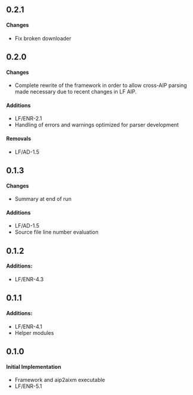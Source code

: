 ## 0.2.1

#### Changes
* Fix broken downloader

## 0.2.0

#### Changes
* Complete rewrite of the framework in order to allow cross-AIP parsing made necessary due to recent changes in LF AIP.

#### Additions
* LF/ENR-2.1
* Handling of errors and warnings optimized for parser development

#### Removals
* LF/AD-1.5

## 0.1.3

#### Changes
* Summary at end of run

#### Additions
* LF/AD-1.5
* Source file line number evaluation

## 0.1.2

#### Additions:
* LF/ENR-4.3

## 0.1.1

#### Additions:
* LF/ENR-4.1
* Helper modules

## 0.1.0

#### Initial Implementation
* Framework and aip2aixm executable
* LF/ENR-5.1
